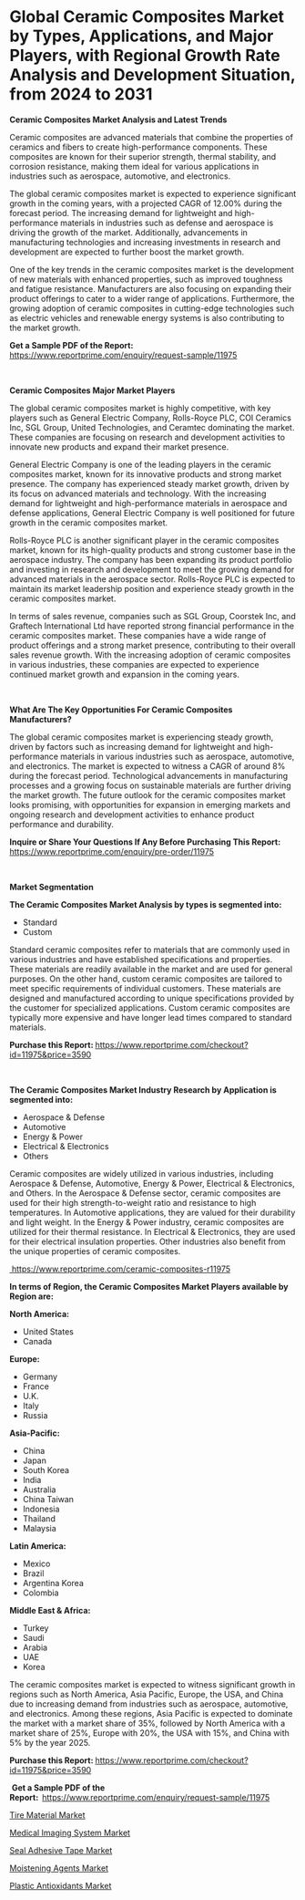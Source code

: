 <p><h1>Global Ceramic Composites Market by Types, Applications, and Major Players, with Regional Growth Rate Analysis and Development Situation, from 2024 to 2031</h1></p><p><strong>Ceramic Composites Market Analysis and Latest Trends</strong></p>
<p><p>Ceramic composites are advanced materials that combine the properties of ceramics and fibers to create high-performance components. These composites are known for their superior strength, thermal stability, and corrosion resistance, making them ideal for various applications in industries such as aerospace, automotive, and electronics.</p><p>The global ceramic composites market is expected to experience significant growth in the coming years, with a projected CAGR of 12.00% during the forecast period. The increasing demand for lightweight and high-performance materials in industries such as defense and aerospace is driving the growth of the market. Additionally, advancements in manufacturing technologies and increasing investments in research and development are expected to further boost the market growth.</p><p>One of the key trends in the ceramic composites market is the development of new materials with enhanced properties, such as improved toughness and fatigue resistance. Manufacturers are also focusing on expanding their product offerings to cater to a wider range of applications. Furthermore, the growing adoption of ceramic composites in cutting-edge technologies such as electric vehicles and renewable energy systems is also contributing to the market growth.</p></p>
<p><strong>Get a Sample PDF of the Report:&nbsp;</strong> <a href="https://www.reportprime.com/enquiry/request-sample/11975">https://www.reportprime.com/enquiry/request-sample/11975</a></p>
<p>&nbsp;</p>
<p><strong>Ceramic Composites Major Market Players</strong></p>
<p><p>The global ceramic composites market is highly competitive, with key players such as General Electric Company, Rolls-Royce PLC, COI Ceramics Inc, SGL Group, United Technologies, and Ceramtec dominating the market. These companies are focusing on research and development activities to innovate new products and expand their market presence.</p><p>General Electric Company is one of the leading players in the ceramic composites market, known for its innovative products and strong market presence. The company has experienced steady market growth, driven by its focus on advanced materials and technology. With the increasing demand for lightweight and high-performance materials in aerospace and defense applications, General Electric Company is well positioned for future growth in the ceramic composites market.</p><p>Rolls-Royce PLC is another significant player in the ceramic composites market, known for its high-quality products and strong customer base in the aerospace industry. The company has been expanding its product portfolio and investing in research and development to meet the growing demand for advanced materials in the aerospace sector. Rolls-Royce PLC is expected to maintain its market leadership position and experience steady growth in the ceramic composites market.</p><p>In terms of sales revenue, companies such as SGL Group, Coorstek Inc, and Graftech International Ltd have reported strong financial performance in the ceramic composites market. These companies have a wide range of product offerings and a strong market presence, contributing to their overall sales revenue growth. With the increasing adoption of ceramic composites in various industries, these companies are expected to experience continued market growth and expansion in the coming years.</p></p>
<p>&nbsp;</p>
<p><strong>What Are The Key Opportunities For Ceramic Composites Manufacturers?</strong></p>
<p><p>The global ceramic composites market is experiencing steady growth, driven by factors such as increasing demand for lightweight and high-performance materials in various industries such as aerospace, automotive, and electronics. The market is expected to witness a CAGR of around 8% during the forecast period. Technological advancements in manufacturing processes and a growing focus on sustainable materials are further driving the market growth. The future outlook for the ceramic composites market looks promising, with opportunities for expansion in emerging markets and ongoing research and development activities to enhance product performance and durability.</p></p>
<p><strong>Inquire or Share Your Questions If Any Before Purchasing This Report:</strong> <a href="https://www.reportprime.com/enquiry/pre-order/11975">https://www.reportprime.com/enquiry/pre-order/11975</a></p>
<p>&nbsp;</p>
<p><strong>Market Segmentation</strong></p>
<p><strong>The Ceramic Composites Market Analysis by types is segmented into:</strong></p>
<p><ul><li>Standard</li><li>Custom</li></ul></p>
<p><p>Standard ceramic composites refer to materials that are commonly used in various industries and have established specifications and properties. These materials are readily available in the market and are used for general purposes. On the other hand, custom ceramic composites are tailored to meet specific requirements of individual customers. These materials are designed and manufactured according to unique specifications provided by the customer for specialized applications. Custom ceramic composites are typically more expensive and have longer lead times compared to standard materials.</p></p>
<p><strong>Purchase this Report:&nbsp;</strong><a href="https://www.reportprime.com/checkout?id=11975&price=3590">https://www.reportprime.com/checkout?id=11975&price=3590</a></p>
<p>&nbsp;</p>
<p><strong>The Ceramic Composites Market Industry Research by Application is segmented into:</strong></p>
<p><ul><li>Aerospace & Defense</li><li>Automotive</li><li>Energy & Power</li><li>Electrical & Electronics</li><li>Others</li></ul></p>
<p><p>Ceramic composites are widely utilized in various industries, including Aerospace & Defense, Automotive, Energy & Power, Electrical & Electronics, and Others. In the Aerospace & Defense sector, ceramic composites are used for their high strength-to-weight ratio and resistance to high temperatures. In Automotive applications, they are valued for their durability and light weight. In the Energy & Power industry, ceramic composites are utilized for their thermal resistance. In Electrical & Electronics, they are used for their electrical insulation properties. Other industries also benefit from the unique properties of ceramic composites.</p></p>
<p><a href="https://www.reportprime.com/ceramic-composites-r11975">&nbsp;https://www.reportprime.com/ceramic-composites-r11975</a></p>
<p><strong>In terms of Region, the Ceramic Composites Market Players available by Region are:</strong></p>
<p>
    <p> <strong> North America: </strong>
        <ul>
            <li>United States</li>
            <li>Canada</li>
        </ul>
        </p> 
    <p> <strong> Europe: </strong>
        <ul>
            <li>Germany</li>
            <li>France</li>
            <li>U.K.</li>
            <li>Italy</li>
            <li>Russia</li>
        </ul>
        </p> 
    <p> <strong> Asia-Pacific: </strong>
        <ul>
            <li>China</li>
            <li>Japan</li>
            <li>South Korea</li>
            <li>India</li>
            <li>Australia</li>
            <li>China Taiwan</li>
            <li>Indonesia</li>
            <li>Thailand</li>
            <li>Malaysia</li>
        </ul>
        </p> 
    <p> <strong> Latin America: </strong>
        <ul>
            <li>Mexico</li>
            <li>Brazil</li>
            <li>Argentina Korea</li>
            <li>Colombia</li>
        </ul>
        </p> 
    <p> <strong> Middle East & Africa: </strong>
        <ul>
            <li>Turkey</li>
            <li>Saudi</li>
            <li>Arabia</li>
            <li>UAE</li>
            <li>Korea</li>
        </ul>
    </p>
    </p>
<p><p>The ceramic composites market is expected to witness significant growth in regions such as North America, Asia Pacific, Europe, the USA, and China due to increasing demand from industries such as aerospace, automotive, and electronics. Among these regions, Asia Pacific is expected to dominate the market with a market share of 35%, followed by North America with a market share of 25%, Europe with 20%, the USA with 15%, and China with 5% by the year 2025.</p></p>
<p><strong>Purchase this Report: </strong><a href="https://www.reportprime.com/checkout?id=11975&price=3590">https://www.reportprime.com/checkout?id=11975&price=3590</a></p>
<p>&nbsp;<strong>Get a Sample PDF of the Report:&nbsp;&nbsp;</strong><a href="https://www.reportprime.com/enquiry/request-sample/11975">https://www.reportprime.com/enquiry/request-sample/11975</a></p>
<p><strong></strong></p>
<p><p><a href="https://github.com/seamusocallaghan/Market-Research-Report-List-1/blob/main/tire-material-market.md">Tire Material Market</a></p><p><a href="https://medium.com/@v8581137/global-medical-imaging-system-market-size-is-expected-to-reach-at-a-cagr-of-9-9-5dd0fcead800">Medical Imaging System Market</a></p><p><a href="https://github.com/widyafarer/Market-Research-Report-List-1/blob/main/seal-adhesive-tape-market.md">Seal Adhesive Tape Market</a></p><p><a href="https://github.com/sydneyHaley871/Market-Research-Report-List-1/blob/main/moistening-agents-market.md">Moistening Agents Market</a></p><p><a href="https://github.com/graysonwolfe1913/Market-Research-Report-List-1/blob/main/plastic-antioxidants-market.md">Plastic Antioxidants Market</a></p></p>